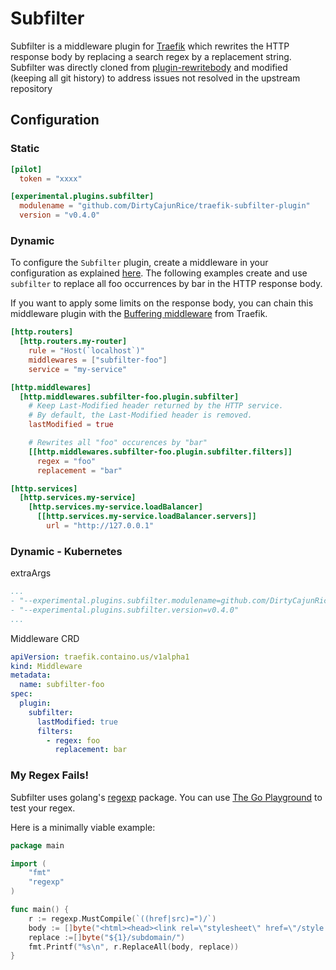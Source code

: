 # Subfilter

Subfilter is a middleware plugin for [Traefik][traefik] which rewrites the HTTP response body
by replacing a search regex by a replacement string. Subfilter was directly cloned from
[plugin-rewritebody][rewritebody] and modified (keeping all git history) to address issues not resolved in the 
upstream repository

## Configuration

### Static

```toml
[pilot]
  token = "xxxx"

[experimental.plugins.subfilter]
  modulename = "github.com/DirtyCajunRice/traefik-subfilter-plugin"
  version = "v0.4.0"
```

### Dynamic

To configure the `Subfilter` plugin, create a middleware in your configuration as explained [here][middleware-docs].
The following examples create and use `subfilter` to replace all foo occurrences by bar in the HTTP response body.

If you want to apply some limits on the response body, you can chain this middleware plugin with
the [Buffering middleware][buffering-middleware] from Traefik.

```toml
[http.routers]
  [http.routers.my-router]
    rule = "Host(`localhost`)"
    middlewares = ["subfilter-foo"]
    service = "my-service"

[http.middlewares]
  [http.middlewares.subfilter-foo.plugin.subfilter]
    # Keep Last-Modified header returned by the HTTP service.
    # By default, the Last-Modified header is removed.
    lastModified = true

    # Rewrites all "foo" occurences by "bar"
    [[http.middlewares.subfilter-foo.plugin.subfilter.filters]]
      regex = "foo"
      replacement = "bar"

[http.services]
  [http.services.my-service]
    [http.services.my-service.loadBalancer]
      [[http.services.my-service.loadBalancer.servers]]
        url = "http://127.0.0.1"
```

### Dynamic - Kubernetes

extraArgs

```yaml
...
- "--experimental.plugins.subfilter.modulename=github.com/DirtyCajunRice/traefik-subfilter-plugin"
- "--experimental.plugins.subfilter.version=v0.4.0"
...
```

Middleware CRD

```yaml
apiVersion: traefik.containo.us/v1alpha1
kind: Middleware
metadata:
  name: subfilter-foo
spec:
  plugin:
    subfilter:
      lastModified: true
      filters:
        - regex: foo
          replacement: bar
```

### My Regex Fails!

Subfilter uses golang's [regexp][regexp] package. You can use [The Go Playground][playground] to test your regex.

Here is a minimally viable example:

```go
package main

import (
	"fmt"
	"regexp"
)

func main() {
	r := regexp.MustCompile(`((href|src)=")/`)
	body := []byte("<html><head><link rel=\"stylesheet\" href=\"/style.css\"></head></html>")
	replace :=[]byte("${1}/subdomain/")
	fmt.Printf("%s\n", r.ReplaceAll(body, replace))
}
```

[traefik]: https://github.com/traefik/traefik

[middleware-docs]: https://docs.traefik.io/middlewares/overview/

[buffering-middleware]: https://docs.traefik.io/middlewares/buffering/

[rewritebody]: https://github.com/traefik/plugin-rewritebody

[regexp]: https://golang.org/pkg/regexp/

[playground]: https://play.golang.org/
